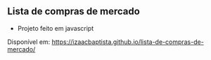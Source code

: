 ## Lista de compras de mercado

- Projeto feito em javascript

Disponível em: https://izaacbaptista.github.io/lista-de-compras-de-mercado/
